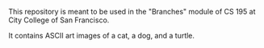 This repository is meant to be used in the "Branches" module of CS 195 at City College of San Francisco.

It contains ASCII art images of a cat, a dog, and a turtle.
